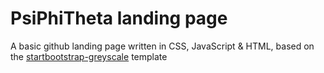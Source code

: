 # PsiPhiTheta landing page 
A basic github landing page written in CSS, JavaScript & HTML, based on the [startbootstrap-greyscale](https://github.com/BlackrockDigital/startbootstrap-grayscale) template
